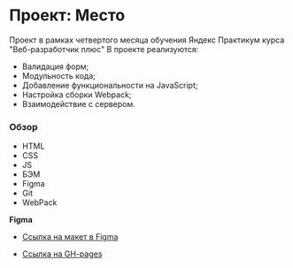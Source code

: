 # Проект: Место

Проект в рамках четвертого месяца обучения Яндекс Практикум курса "Веб-разработчик плюс"
В проекте реализуются:
- Валидация форм;
- Модульность кода;
- Добавление функциональности на JavaScript;
- Настройка сборки Webpack;
- Взаимодействие с сервером.

### Обзор

* HTML
* CSS
* JS
* БЭМ
* Figma
* Git
* WebPack

**Figma**

* [Ссылка на макет в Figma](https://www.figma.com/file/kRVLKwYG3d1HGLvh7JFWRT/JavaScript.-Sprint-6?node-id=0%3A1)

* [Ссылка на GH-pages](https://y1em.github.io/mesto-project/)



